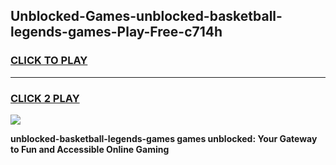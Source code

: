 
## Unblocked-Games-unblocked-basketball-legends-games-Play-Free-c714h
<h3>
<a href="https://premium76.site?title=unblocked-basketball-legends-games&ref=23A">CLICK TO PLAY</a></h3>
<hr>

<h3>
<a href="https://premium76.site?title=unblocked-basketball-legends-games&ref=23A">CLICK 2 PLAY</a>
  
</h3>

<a href="https://premium76.site?title=unblocked-basketball-legends-games&ref=23A"><img src="https://clearcache.store/games.png"></a>


**unblocked-basketball-legends-games games unblocked: Your Gateway to Fun and Accessible Online Gaming**
